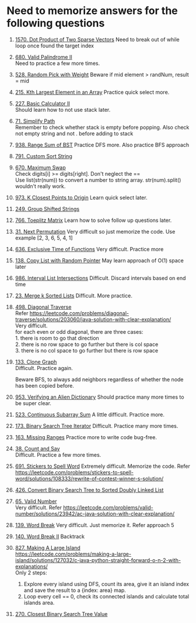 # Need to memorize answers for the following questions
1. [1570. Dot Product of Two Sparse Vectors](https://leetcode.com/problems/dot-product-of-two-sparse-vectors)  Need to break out of while loop once found the target index
2. [680. Valid Palindrome II](https://leetcode.com/problems/valid-palindrome-ii/)  
   Need to practice a few more times.
3. [528. Random Pick with Weight](https://leetcode.com/problems/random-pick-with-weight) Beware if mid element > randNum, result = mid
4. [215. Kth Largest Element in an Array](https://leetcode.com/problems/kth-largest-element-in-an-array) Practice quick select more.
5. [227. Basic Calculator II](https://leetcode.com/problems/basic-calculator-ii)  
   Should learn how to not use stack later.
6. [71. Simplify Path](https://leetcode.com/problems/simplify-path)  
   Remember to check whether stack is empty before popping. Also check not empty string and not . before adding to stack
7. [938. Range Sum of BST](https://leetcode.com/problems/range-sum-of-bst)
   Practice DFS more. Also practice BFS approach
8. [791. Custom Sort String](https://leetcode.com/problems/custom-sort-string/)
9. [670. Maximum Swap](https://leetcode.com/problems/maximum-swap)    
   Check digits[i] >= digits[right]. Don't neglect the ==  
   Use list(str(num)) to convert a number to string array. str(num).split() wouldn't really work.
10. [973. K Closest Points to Origin](https://leetcode.com/problems/k-closest-points-to-origin/) Learn quick select later.
11. [249. Group Shifted Strings](https://leetcode.com/problems/group-shifted-strings/)
12. [766. Toeplitz Matrix](https://leetcode.com/problems/toeplitz-matrix) Learn how to solve follow up questions later.
13. [31. Next Permutation](https://leetcode.com/problems/next-permutation) Very difficult so just memorize the code. Use example [2, 3, 6, 5, 4, 1]
14. [636. Exclusive Time of Functions](https://leetcode.com/problems/exclusive-time-of-functions) Very difficult. Practice more
19. [138. Copy List with Random Pointer](https://leetcode.com/problems/copy-list-with-random-pointer) May learn approach of O(1) space later
20. [986. Interval List Intersections](https://leetcode.com/problems/interval-list-intersections) Difficult. Discard intervals based on end time
21. [23. Merge k Sorted Lists](https://leetcode.com/problems/merge-k-sorted-lists) Difficult. More practice.
22. [498. Diagonal Traverse](https://leetcode.com/problems/diagonal-traverse)  
    Refer https://leetcode.com/problems/diagonal-traverse/solutions/203060/java-solution-with-clear-explanation/  
    Very difficult.   
    for each even or odd diagonal, there are three cases:  
        1. there is room to go that direction   
        2. there is no row space to go further but there is col space   
        3. there is no col space to go further but there is row space 
24. [133. Clone Graph](https://leetcode.com/problems/clone-graph)  
    Difficult. Practice again.  

    Beware BFS, to always add neighbors regardless of whether the node has been copied before.   
25. [953. Verifying an Alien Dictionary](https://leetcode.com/problems/verifying-an-alien-dictionary) Should practice many more times to be super clear.
26. [523. Continuous Subarray Sum](https://leetcode.com/problems/continuous-subarray-sum) A little difficult. Practice more.
27. [173. Binary Search Tree Iterator](https://leetcode.com/problems/binary-search-tree-iterator)  Difficult. Practice many more times.
28. [163. Missing Ranges](https://leetcode.com/problems/missing-ranges/) Practice more to write code bug-free.
29. [38. Count and Say](https://leetcode.com/problems/count-and-say)  
   Difficult. Practice a few more times. 
30. [691. Stickers to Spell Word](https://leetcode.com/problems/stickers-to-spell-word/)
     Extremely difficult. Memorize the code. Refer https://leetcode.com/problems/stickers-to-spell-word/solutions/108333/rewrite-of-contest-winner-s-solution/
31. [426. Convert Binary Search Tree to Sorted Doubly Linked List](https://leetcode.com/problems/convert-binary-search-tree-to-sorted-doubly-linked-list)
32. [65. Valid Number](https://leetcode.com/problems/valid-number)  
   Very difficult. Refer https://leetcode.com/problems/valid-number/solutions/23942/ac-java-solution-with-clear-explanation/  
34. [139. Word Break](https://leetcode.com/problems/word-break/) Very difficult. Just memorize it. Refer approach 5
35. [140. Word Break II](https://leetcode.com/problems/word-break-ii/) Backtrack
36. [827. Making A Large Island](https://leetcode.com/problems/making-a-large-island)  
    https://leetcode.com/problems/making-a-large-island/solutions/127032/c-java-python-straight-forward-o-n-2-with-explanations/  
  Only 2 steps:
    1. Explore every island using DFS, count its area, give it an island index and save the result to a {index: area} map.
    1. Loop every cell == 0, check its connected islands and calculate total islands area.
37. [270. Closest Binary Search Tree Value](https://leetcode.com/problems/closest-binary-search-tree-value)
